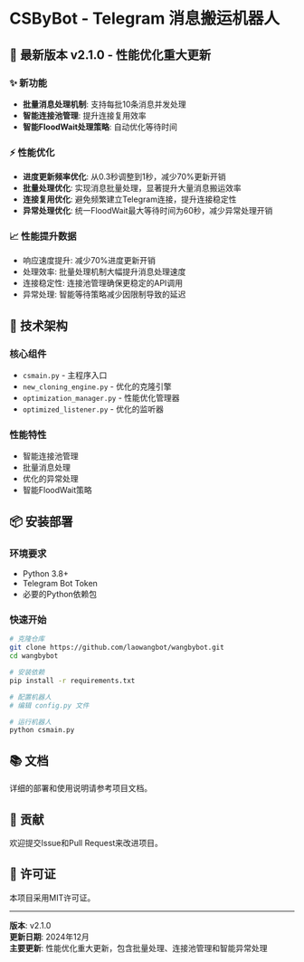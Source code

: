 # CSByBot - Telegram 消息搬运机器人

## 🚀 最新版本 v2.1.0 - 性能优化重大更新

### ✨ 新功能
- **批量消息处理机制**: 支持每批10条消息并发处理
- **智能连接池管理**: 提升连接复用效率
- **智能FloodWait处理策略**: 自动优化等待时间

### ⚡ 性能优化
- **进度更新频率优化**: 从0.3秒调整到1秒，减少70%更新开销
- **批量处理优化**: 实现消息批量处理，显著提升大量消息搬运效率
- **连接复用优化**: 避免频繁建立Telegram连接，提升连接稳定性
- **异常处理优化**: 统一FloodWait最大等待时间为60秒，减少异常处理开销

### 📈 性能提升数据
- 响应速度提升: 减少70%进度更新开销
- 处理效率: 批量处理机制大幅提升消息处理速度
- 连接稳定性: 连接池管理确保更稳定的API调用
- 异常处理: 智能等待策略减少因限制导致的延迟

## 🔧 技术架构

### 核心组件
- `csmain.py` - 主程序入口
- `new_cloning_engine.py` - 优化的克隆引擎
- `optimization_manager.py` - 性能优化管理器
- `optimized_listener.py` - 优化的监听器

### 性能特性
- 智能连接池管理
- 批量消息处理
- 优化的异常处理
- 智能FloodWait策略

## 📦 安装部署

### 环境要求
- Python 3.8+
- Telegram Bot Token
- 必要的Python依赖包

### 快速开始
```bash
# 克隆仓库
git clone https://github.com/laowangbot/wangbybot.git
cd wangbybot

# 安装依赖
pip install -r requirements.txt

# 配置机器人
# 编辑 config.py 文件

# 运行机器人
python csmain.py
```

## 📚 文档

详细的部署和使用说明请参考项目文档。

## 🤝 贡献

欢迎提交Issue和Pull Request来改进项目。

## 📄 许可证

本项目采用MIT许可证。

---

**版本**: v2.1.0  
**更新日期**: 2024年12月  
**主要更新**: 性能优化重大更新，包含批量处理、连接池管理和智能异常处理
